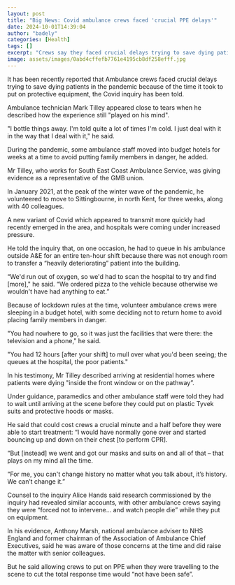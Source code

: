 ```yaml
---
layout: post
title: "Big News: Covid ambulance crews faced 'crucial PPE delays'"
date: 2024-10-01T14:39:04
author: "badely"
categories: [Health]
tags: []
excerpt: "Crews say they faced crucial delays trying to save dying patients because of the time it took to put on equipment."
image: assets/images/0abd4cffefb7761e4195cb8df258efff.jpg
---
```


It has been recently reported that Ambulance crews faced crucial delays trying to save dying patients in the pandemic because of the time it took to put on protective equipment, the Covid inquiry has been told.

Ambulance technician Mark Tilley appeared close to tears when he described how the experience still "played on his mind".

"I bottle things away. I'm told quite a lot of times I'm cold. I just deal with it in the way that I deal with it," he said.

During the pandemic, some ambulance staff moved into budget hotels for weeks at a time to avoid putting family members in danger, he added.

Mr Tilley, who works for South East Coast Ambulance Service, was giving evidence as a representative of the GMB union.

In January 2021, at the peak of the winter wave of the pandemic, he volunteered to move to Sittingbourne, in north Kent, for three weeks, along with 40 colleagues.

A new variant of Covid which appeared to transmit more quickly had recently emerged in the area, and hospitals were coming under increased pressure.

He told the inquiry that, on one occasion, he had to queue in his ambulance outside A&E for an entire ten-hour shift because there was not enough room to transfer a “heavily deteriorating” patient into the building.

“We'd run out of oxygen, so we'd had to scan the hospital to try and find [more]," he said. “We ordered pizza to the vehicle because otherwise we wouldn't have had anything to eat.”

Because of lockdown rules at the time, volunteer ambulance crews were sleeping in a budget hotel, with some deciding not to return home to avoid placing family members in danger.

"You had nowhere to go, so it was just the facilities that were there: the television and a phone," he said.

"You had 12 hours [after your shift] to mull over what you'd been seeing; the queues at the hospital, the poor patients."

In his testimony, Mr Tilley described arriving at residential homes where patients were dying "inside the front window or on the pathway”.

Under guidance, paramedics and other ambulance staff were told they had to wait until arriving at the scene before they could put on plastic Tyvek suits and protective hoods or masks.

He said that could cost crews a crucial minute and a half before they were able to start treatment: “I would have normally gone over and started bouncing up and down on their chest [to perform CPR].

“But [instead] we went and got our masks and suits on and all of that – that plays on my mind all the time.

“For me, you can't change history no matter what you talk about, it’s history. We can’t change it.”

Counsel to the inquiry Alice Hands said research commissioned by the inquiry had revealed similar accounts, with other ambulance crews saying they were “forced not to intervene… and watch people die” while they put on equipment.

In his evidence, Anthony Marsh, national ambulance adviser to NHS England and former chairman of the Association of Ambulance Chief Executives, said he was aware of those concerns at the time and did raise the matter with senior colleagues.

But he said allowing crews to put on PPE when they were travelling to the scene to cut the total response time would “not have been safe”.

